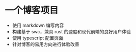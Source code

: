 # 一个博客项目

- 使用 markdown 编写内容
- 构建基于 swc，兼具 rust 的速度和现代前端的良好用户体验
- 使用 typescript 配置页面
- 针对博客的易用方向进行体验改善